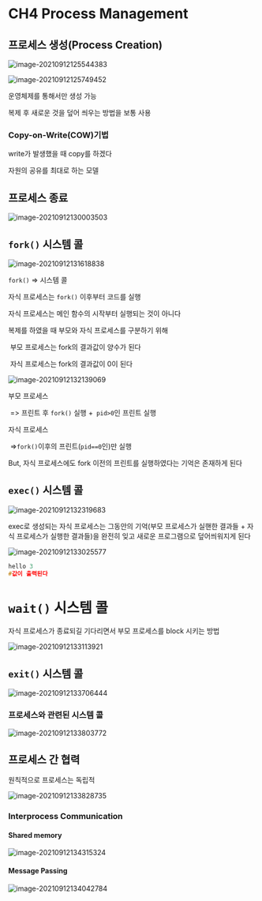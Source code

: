 # CH4 Process Management

## 프로세스 생성(Process Creation)

![image-20210912125544383](photo/image-20210912125544383.png)

![image-20210912125749452](photo/image-20210912125749452.png)

운영체제를 통해서만 생성 가능

복제 후 새로운 것을 덮어 씌우는 방법을 보통 사용



### Copy-on-Write(COW)기법

write가 발생했을 때 copy를 하겠다

자원의 공유를 최대로 하는 모델



## 프로세스 종료

![image-20210912130003503](photo/image-20210912130003503.png)



## `fork()` 시스템 콜

![image-20210912131618838](photo/image-20210912131618838.png)

`fork()` => 시스템 콜

자식 프로세스는 `fork()` 이후부터 코드를 실행

자식 프로세스는 메인 함수의 시작부터 실행되는 것이 아니다



복제를 하였을 때 부모와 자식 프로세스를 구분하기 위해

​			부모 프로세스는 fork의 결과값이 양수가 된다

​			자식 프로세스는 fork의 결과값이 0이 된다

![image-20210912132139069](photo/image-20210912132139069.png)

부모 프로세스

​	=> 프린트 후 `fork()` 실행 +` pid>0`인 프린트 실행

자식 프로세스

​	=>` fork() `이후의 프린트(`pid==0`인)만 실행

But, 자식 프로세스에도 fork 이전의 프린트를 실행하였다는 기억은 존재하게 된다



## `exec()` 시스템 콜

![image-20210912132319683](photo/image-20210912132319683.png)

exec로 생성되는 자식 프로세스는 그동안의 기억(부모 프로세스가 실핸한 결과들 + 자식 프로세스가 실행한 결과들)을 완전히 잊고 새로운 프로그램으로 덮어씌워지게 된다

![image-20210912133025577](photo/image-20210912133025577.png)

```c++
hello 3
#값이 출력된다
```



# `wait()` 시스템 콜

자식 프로세스가 종료되길 기다리면서 부모 프로세스를 block 시키는 방법

![image-20210912133113921](photo/image-20210912133113921.png)



## `exit()` 시스템 콜

![image-20210912133706444](photo/image-20210912133706444.png)



### 프로세스와 관련된 시스템 콜

![image-20210912133803772](photo/image-20210912133803772.png)



## 프로세스 간 협력

원칙적으로 프로세스는 독립적

![image-20210912133828735](photo/image-20210912133828735.png)

### Interprocess Communication

#### Shared memory

![image-20210912134315324](photo/image-20210912134315324.png)

#### Message Passing

![image-20210912134042784](photo/image-20210912134042784.png)